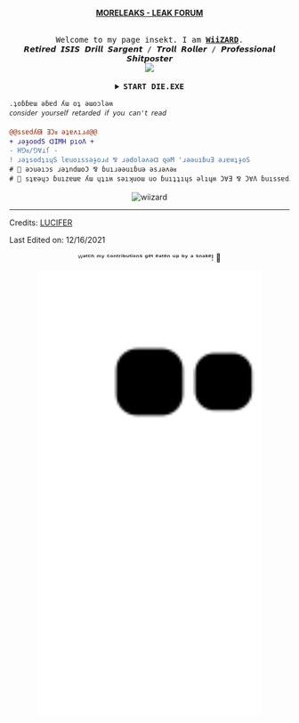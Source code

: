 <p align="center">
<b><a rel="nofollow noopener noreferrer" target="_blank" href="https://www.moreleaks.com/">MORELEAKS - LEAK FORUM</a></b>
</p>


<p align="center">
  <br>
  <samp>
    Welcome to my page insekt. I am <b><a rel="nofollow noopener noreferrer" target="_blank" href="https://bullywiihacks.forumotion.com/">WiiZARD</a></b>.
    <br>𝙍𝙚𝙩𝙞𝙧𝙚𝙙 𝙄𝙎𝙄𝙎 𝘿𝙧𝙞𝙡𝙡 𝙎𝙖𝙧𝙜𝙚𝙣𝙩 / 𝙏𝙧𝙤𝙡𝙡 𝙍𝙤𝙡𝙡𝙚𝙧 / 𝙋𝙧𝙤𝙛𝙚𝙨𝙨𝙞𝙤𝙣𝙖𝙡 𝙎𝙝𝙞𝙩𝙥𝙤𝙨𝙩𝙚𝙧<br>

</samp>

  <img src="https://images-wixmp-ed30a86b8c4ca887773594c2.wixmp.com/f/cf2a2628-6126-4767-9684-0b5f75a06612/dd546ex-d5116361-3d5c-4aaa-8eb2-162626f7137f.gif?token=eyJ0eXAiOiJKV1QiLCJhbGciOiJIUzI1NiJ9.eyJzdWIiOiJ1cm46YXBwOiIsImlzcyI6InVybjphcHA6Iiwib2JqIjpbW3sicGF0aCI6IlwvZlwvY2YyYTI2MjgtNjEyNi00NzY3LTk2ODQtMGI1Zjc1YTA2NjEyXC9kZDU0NmV4LWQ1MTE2MzYxLTNkNWMtNGFhYS04ZWIyLTE2MjYyNmY3MTM3Zi5naWYifV1dLCJhdWQiOlsidXJuOnNlcnZpY2U6ZmlsZS5kb3dubG9hZCJdfQ.kmjuTM79t5mvHEfuNSaMSOcsvqeL7_KnJecszAGHwDo" width="200"/>

</p>


<details align="center">

<summary> <b> <samp> START DIE.EXE </samp></b></summary>
<samp>
 <b><h2 style="color: #fc6203">B U R I E D &nbsp; A L I V E !</h2> </b>

<img src="https://thumbs.gfycat.com/AdmirableFlimsyDeermouse-size_restricted.gif" width="200"/>

Recent Project: <a href="https://github.com/WiiZARDD/Domain-Checker-Python">Domain Checker Python</a>

<p align="center">
  &nbsp;
  <a rel="nofollow noopener noreferrer" target="_blank" href="https://twitter.com/gangrelatable">
  <img src="https://raw.githubusercontent.com/TanZng/TanZng/master/assets/twitter.png" width="30px" alt="Twitter"></a>
  &nbsp; 
  &nbsp;
  <a rel="nofollow noopener noreferrer" target="_blank" href="https://www.youtube.com/channel/UCBM6rkUSt6rBu3KUucuLy8w">
  <img src="https://raw.githubusercontent.com/TanZng/TanZng/master/assets/youtube.png" width="30px" alt="YouTube"></a>
  &nbsp;
  &nbsp;
  <a rel="nofollow noopener noreferrer" target="_blank" href="https://steamcommunity.com/id/gangrelatable/">
  <img src="https://www.freeiconspng.com/uploads/steam-icon-19.png" width="23px" alt="Secret"></a>
</p> 


</samp>
</details>

```diff
.ʇoɓɓɐɯ ǝɓɐd ʎɯ oʇ ǝɯoɔlǝʍ
𝘤𝘰𝘯𝘴𝘪𝘥𝘦𝘳 𝘺𝘰𝘶𝘳𝘴𝘦𝘭𝘧 𝘳𝘦𝘵𝘢𝘳𝘥𝘦𝘥 𝘪𝘧 𝘺𝘰𝘶 𝘤𝘢𝘯'𝘵 𝘳𝘦𝘢𝘥

@@ssɐdʎᙠ ƎƆᴚ ǝʇɐʌıɹԀ@@
+ ɹǝɟoodS ᗡIMH pıoΛ +
- H⅁ᴚ/⅁∀⊥ſ -
! ɹǝʇsodʇıɥS lɐuoıssǝɟoɹԀ ⅋ ɹǝdolǝʌǝᗡ qǝM 'ɹǝǝuıɓuƎ ǝɹɐʍʇɟoS
# 📖 ǝɔuǝıɔs ɹǝʇndɯoƆ ⅋ ɓuıɹǝǝuıɓuǝ ǝsɹǝʌǝᴚ
# 📖 sʇɐǝɥɔ ɓuızɐɯɐ ʎɯ ɥʇıʍ sǝıʞuoɯ uo ɓuıʇʇıɥs ǝlıɥʍ Ɔ∀Ǝ ⅋ Ɔ∀Λ ɓuıssɐdʎᙠ
```
<p align="center"> <img align="center" src="https://github-readme-streak-stats.herokuapp.com/?user=wiizard&" alt="wiizard" /></p>


----
Credits: [LUCIFER](https://steamcommunity.com/id/gangrelatable)

Last Edited on: 12/16/2021

<p align="center">
ᵂᵃᵗᶜʰ ᵐʸ ᶜᵒⁿᵗʳⁱᵇᵘᵗⁱᵒⁿˢ ᵍᵉᵗ ᵉᵃᵗᵉⁿ ᵘᵖ ᵇʸ ᵃ ˢⁿᵃᵏᵉ! 🐍
</p>

<p align="center">
  <img width="400" src="https://github.com/WiiZARDD/WiiZARDD/blob/output/github-contribution-grid-snake.svg" alt="Material Bread logo">
</p>
